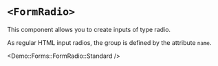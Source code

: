 # `<FormRadio>`

This component allows you to create inputs of type radio.

As regular HTML input radios, the group is defined by the attribute `name`.

<Demo::Forms::FormRadio::Standard />
